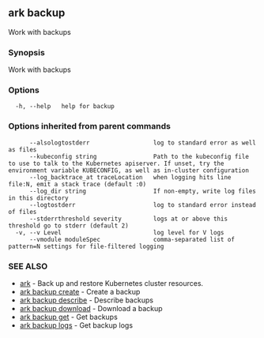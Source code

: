## ark backup

Work with backups

### Synopsis


Work with backups

### Options

```
  -h, --help   help for backup
```

### Options inherited from parent commands

```
      --alsologtostderr                  log to standard error as well as files
      --kubeconfig string                Path to the kubeconfig file to use to talk to the Kubernetes apiserver. If unset, try the environment variable KUBECONFIG, as well as in-cluster configuration
      --log_backtrace_at traceLocation   when logging hits line file:N, emit a stack trace (default :0)
      --log_dir string                   If non-empty, write log files in this directory
      --logtostderr                      log to standard error instead of files
      --stderrthreshold severity         logs at or above this threshold go to stderr (default 2)
  -v, --v Level                          log level for V logs
      --vmodule moduleSpec               comma-separated list of pattern=N settings for file-filtered logging
```

### SEE ALSO
* [ark](ark.md)	 - Back up and restore Kubernetes cluster resources.
* [ark backup create](ark_backup_create.md)	 - Create a backup
* [ark backup describe](ark_backup_describe.md)	 - Describe backups
* [ark backup download](ark_backup_download.md)	 - Download a backup
* [ark backup get](ark_backup_get.md)	 - Get backups
* [ark backup logs](ark_backup_logs.md)	 - Get backup logs

